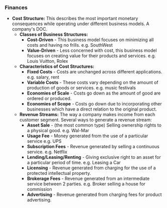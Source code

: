 ### Finances

- **Cost Structure:** This describes the most important monetary consequences while operating under different business models. A company's DOC.
  - **Classes of Business Structures:**
    - **Cost-Driven** - This business model focuses on minimizing all costs and having no frills. e.g. SouthWest
    - **Value-Driven** - Less concerned with cost, this business model focuses on creating value for their products and services. e.g. Louis Vuitton, Rolex
  - **Characteristics of Cost Structures:**
    - **Fixed Costs** - Costs are unchanged across different applications. e.g. salary, rent
    - **Variable Costs** - These costs vary depending on the amount of production of goods or services. e.g. music festivals
    - **Economies of Scale** - Costs go down as the amount of good are ordered or produced.
    - **Economies of Scope** - Costs go down due to incorporating other businesses which have a direct relation to the original product.
  - **Revenue Streams:** The way a company makes income from each customer segment. Several ways to generate a revenue stream:
    - **Asset Sale** - (the most common type) Selling ownership rights to a physical good. e.g. Wal-Mar
    - **Usage Fee** - Money generated from the use of a particular service e.g. UPS
    - **Subscription Fees** - Revenue generated by selling a continuous service. e.g. Netflix
    - **Lending/Leasing/Renting** - Giving exclusive right to an asset for a particular period of time. e.g. Leasing a Car
    - **Licensing** - Revenue generated from charging for the use of a protected intellectual property.
    - **Brokerage Fees** - Revenue generated from an intermediate service between 2 parties. e.g. Broker selling a house for commission
    - **Advertising** - Revenue generated from charging fees for product advertising.
    